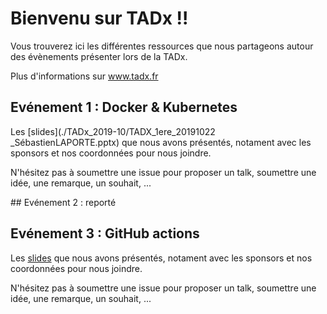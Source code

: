 # Bienvenu sur TADx !!
Vous trouverez ici les différentes ressources que nous partageons autour des évènements présenter lors de la TADx.

Plus d'informations sur www.tadx.fr

## Evénement 1 : Docker & Kubernetes
Les [slides](./TADx_2019-10/TADX_1ere_20191022 _SébastienLAPORTE.pptx) que nous avons présentés, notament avec les sponsors et nos coordonnées pour nous joindre.

N'hésitez pas à soumettre une issue pour proposer un talk, soumettre une idée, une remarque, un souhait, ...

## Evénement 2 : reporté

## Evénement 3 : GitHub actions
Les [slides](./TADx_2019-12/TADX_201912_NabilBOUABDALLAH.pptx) que nous avons présentés, notament avec les sponsors et nos coordonnées pour nous joindre.

N'hésitez pas à soumettre une issue pour proposer un talk, soumettre une idée, une remarque, un souhait, ...